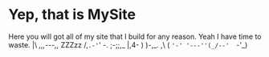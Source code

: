 # Yep, that is MySite
Here you will got all of my site that I build for any reason.
Yeah I have time to waste.
      |\      _,,,---,,_
ZZZzz /,`.-'`'    -.  ;-;;,_
     |,4-  ) )-,_. ,\ (  `'-'
    '---''(_/--'  `-'\_)